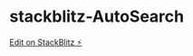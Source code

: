 # stackblitz-AutoSearch

[Edit on StackBlitz ⚡️](https://stackblitz.com/edit/stackblitz-starters-pbsbsz)